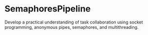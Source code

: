 # SemaphoresPipeline
 Develop a practical understanding of task collaboration using socket programming, anonymous pipes, semaphores, and multithreading.
